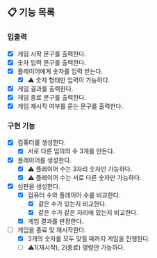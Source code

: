 ## 📋 기능 목록

### 입출력

- [x] 게임 시작 문구를 출력한다.
- [x] 숫자 입력 문구를 출력한다.
- [x] 플레이어에게 숫자를 입력 받는다.
    - [x] ⚠️ 숫자 형태만 입력이 가능하다.
- [x] 게임 결과를 출력한다.
- [x] 게임 종료 문구를 출력한다.
- [x] 게임 재시작 여부를 묻는 문구를 출력한다.

### 구현 기능

- [x] 컴퓨터를 생성한다.
    - [x] 서로 다른 임의의 수 3개를 만든다.
- [x] 플레이어를 생성한다.
    - [x] ⚠️ 플레이어 수는 3자리 숫자만 가능하다.
    - [x] ⚠️ 플레이어 수는 서로 다른 숫자만 가능하다.
- [x] 심판을 생성한다.
    - [x] 컴퓨터 수와 플레이어 수를 비교한다.
        - [x] 같은 수가 있는지 비교한다.
        - [x] 같은 수가 같은 자리에 있는지 비교한다.
    - [x] 게임 결과를 판정한다.
- [ ] 게임을 종료 및 재시작한다.
    - [x] 3개의 숫자를 모두 맞힐 때까지 게임을 진행한다.
    - [ ] ⚠️1(재시작), 2(종료) 명령만 가능하다.

